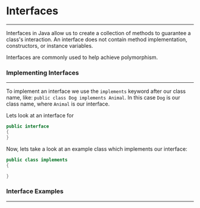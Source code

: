 # Interfaces
<hr>
Interfaces in Java allow us to create a collection of methods to guarantee a class's interaction. An interface does not contain method implementation, constructors, or instance variables.

Interfaces are commonly used to help achieve polymorphism.

### Implementing Interfaces
<hr>

To implement an interface we use the `implements` keyword after our class name, like: `public class Dog implements Animal`. In this case `Dog` is our class name, where `Animal` is our interface.

Lets look at an interface for 

```Java
public interface 
{
}
```

Now, lets take a look at an example class which implements our interface:

```Java
public class implements 
{

}
```


### Interface Examples
<hr>
